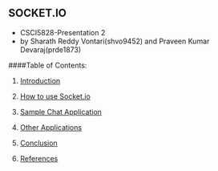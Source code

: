 ## SOCKET.IO

- CSCI5828-Presentation 2
- by Sharath Reddy Vontari(shvo9452)  and  Praveen Kumar Devaraj(prde1873)


####Table of Contents:

1) [Introduction](https://github.com/sharathvontari/Socket.io/blob/master/Introduction.md)

2) [How to use Socket.io](https://github.com/sharathvontari/Socket.io/blob/master/How%20to%20use.md)

3) [Sample Chat Application](https://github.com/sharathvontari/Socket.io/blob/master/Chat%20Application.md)

4) [Other Applications](https://github.com/sharathvontari/Socket.io/blob/master/Other%20Applications.md)

5) [Conclusion](https://github.com/sharathvontari/Socket.io/blob/master/Conclusion.md)

6) [References](https://github.com/sharathvontari/Socket.io/blob/master/References.md)





